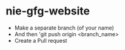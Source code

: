 # nie-gfg-website
- Make a separate branch (of your name) 
- And then 'git push origin <branch_name>
- Create a Pull request
